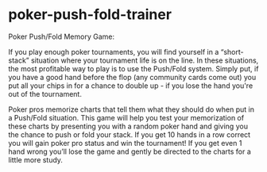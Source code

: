 # poker-push-fold-trainer

Poker Push/Fold Memory Game:

If you play enough poker tournaments, you will find yourself in a “short-stack” situation where your tournament life is on the line. In these situations, the most profitable way to play is to use the Push/Fold system. Simply put, if you have a good hand before the flop (any community cards come out) you put all your chips in for a chance to double up - if you lose the hand you're out of the tournament.

Poker pros memorize charts that tell them what they should do when put in a Push/Fold situation. This game will help you test your memorization of these charts by presenting you with a random poker hand and giving you the chance to push or fold your stack. If you get 10 hands in a row correct you will gain poker pro status and win the tournament! If you get even 1 hand wrong you’ll lose the game and gently be directed to the charts for a little more study.
